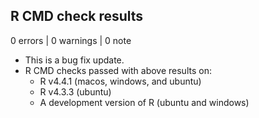## R CMD check results

0 errors | 0 warnings | 0 note

* This is a bug fix update.
* R CMD checks passed with above results on:
  * R v4.4.1 (macos, windows, and ubuntu)
  * R v4.3.3 (ubuntu) 
  * A development version of R (ubuntu and windows)
